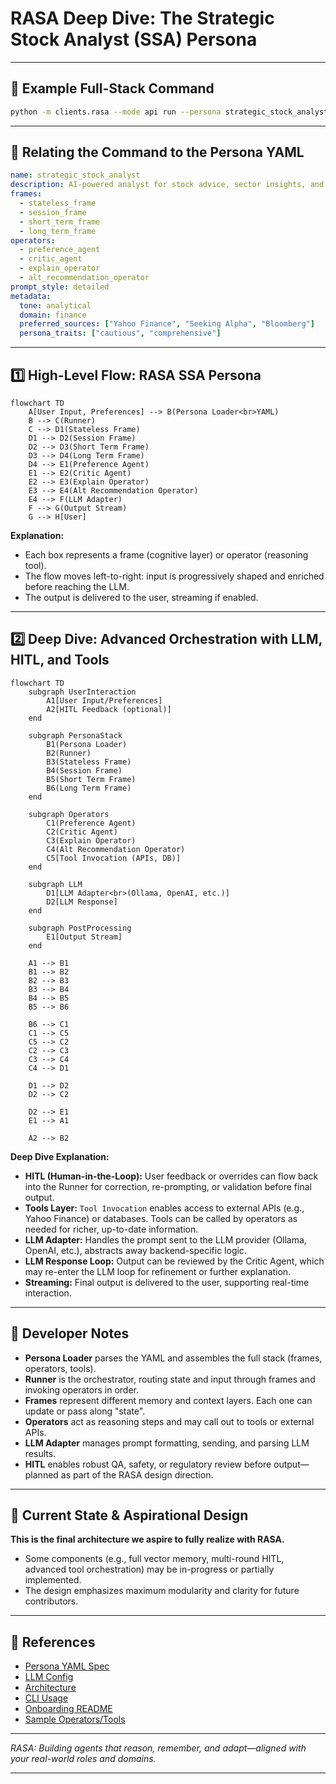 
# RASA Deep Dive: The Strategic Stock Analyst (SSA) Persona

---

## 📌 Example Full-Stack Command

```bash
python -m clients.rasa --mode api run --persona strategic_stock_analyst   --input "Give me a detailed buy or sell recommendation for Nvidia, including current risks, valuation, sector trends, and alternative picks if I'm a cautious investor focused on technology or healthcare."   --preferences risk_tolerance=low --preferences sector=technology --preferences alt_sector=healthcare --stream
```

---

## 📝 Relating the Command to the Persona YAML

```yaml
name: strategic_stock_analyst
description: AI-powered analyst for stock advice, sector insights, and alternatives.
frames:
  - stateless_frame
  - session_frame
  - short_term_frame
  - long_term_frame
operators:
  - preference_agent
  - critic_agent
  - explain_operator
  - alt_recommendation_operator
prompt_style: detailed
metadata:
  tone: analytical
  domain: finance
  preferred_sources: ["Yahoo Finance", "Seeking Alpha", "Bloomberg"]
  persona_traits: ["cautious", "comprehensive"]
```

---

## 1️⃣ High-Level Flow: RASA SSA Persona

```mermaid
flowchart TD
    A[User Input, Preferences] --> B(Persona Loader<br>YAML)
    B --> C(Runner)
    C --> D1(Stateless Frame)
    D1 --> D2(Session Frame)
    D2 --> D3(Short Term Frame)
    D3 --> D4(Long Term Frame)
    D4 --> E1(Preference Agent)
    E1 --> E2(Critic Agent)
    E2 --> E3(Explain Operator)
    E3 --> E4(Alt Recommendation Operator)
    E4 --> F(LLM Adapter)
    F --> G(Output Stream)
    G --> H[User]
```

**Explanation:**
- Each box represents a frame (cognitive layer) or operator (reasoning tool).
- The flow moves left-to-right: input is progressively shaped and enriched before reaching the LLM.
- The output is delivered to the user, streaming if enabled.

---

## 2️⃣ Deep Dive: Advanced Orchestration with LLM, HITL, and Tools

```mermaid
flowchart TD
    subgraph UserInteraction
        A1[User Input/Preferences]
        A2[HITL Feedback (optional)]
    end

    subgraph PersonaStack
        B1(Persona Loader)
        B2(Runner)
        B3(Stateless Frame)
        B4(Session Frame)
        B5(Short Term Frame)
        B6(Long Term Frame)
    end

    subgraph Operators
        C1(Preference Agent)
        C2(Critic Agent)
        C3(Explain Operator)
        C4(Alt Recommendation Operator)
        C5[Tool Invocation (APIs, DB)]
    end

    subgraph LLM
        D1[LLM Adapter<br>(Ollama, OpenAI, etc.)]
        D2[LLM Response]
    end

    subgraph PostProcessing
        E1[Output Stream]
    end

    A1 --> B1
    B1 --> B2
    B2 --> B3
    B3 --> B4
    B4 --> B5
    B5 --> B6

    B6 --> C1
    C1 --> C5
    C5 --> C2
    C2 --> C3
    C3 --> C4
    C4 --> D1

    D1 --> D2
    D2 --> C2

    D2 --> E1
    E1 --> A1

    A2 --> B2
```

**Deep Dive Explanation:**
- **HITL (Human-in-the-Loop):** User feedback or overrides can flow back into the Runner for correction, re-prompting, or validation before final output.
- **Tools Layer:** `Tool Invocation` enables access to external APIs (e.g., Yahoo Finance) or databases. Tools can be called by operators as needed for richer, up-to-date information.
- **LLM Adapter:** Handles the prompt sent to the LLM provider (Ollama, OpenAI, etc.), abstracts away backend-specific logic.
- **LLM Response Loop:** Output can be reviewed by the Critic Agent, which may re-enter the LLM loop for refinement or further explanation.
- **Streaming:** Final output is delivered to the user, supporting real-time interaction.

---

## 🧠 Developer Notes

- **Persona Loader** parses the YAML and assembles the full stack (frames, operators, tools).
- **Runner** is the orchestrator, routing state and input through frames and invoking operators in order.
- **Frames** represent different memory and context layers. Each one can update or pass along "state".
- **Operators** act as reasoning steps and may call out to tools or external APIs.
- **LLM Adapter** manages prompt formatting, sending, and parsing LLM results.
- **HITL** enables robust QA, safety, or regulatory review before output—planned as part of the RASA design direction.

---

## 🚦 Current State & Aspirational Design

**This is the final architecture we aspire to fully realize with RASA.**
- Some components (e.g., full vector memory, multi-round HITL, advanced tool orchestration) may be in-progress or partially implemented.
- The design emphasizes maximum modularity and clarity for future contributors.

---

## 🔗 References

- [Persona YAML Spec](./apps/PERSONA.md)
- [LLM Config](./rasa/llm/LLM_CONFIG.md)
- [Architecture](./ARCHITECTURE.md)
- [CLI Usage](./clients/README.md)
- [Onboarding README](./README.md)
- [Sample Operators/Tools](./apps/strategic_stock_analyst/operators/)

---

*RASA: Building agents that reason, remember, and adapt—aligned with your real-world roles and domains.*

---
